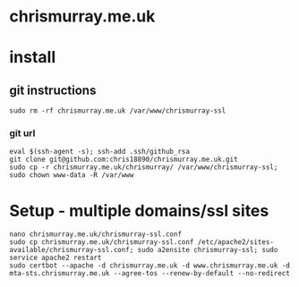 chrismurray.me.uk
==============

# install

## git instructions

```
sudo rm -rf chrismurray.me.uk /var/www/chrismurray-ssl
```

### git url

```
eval $(ssh-agent -s); ssh-add .ssh/github_rsa
git clone git@github.com:chris18890/chrismurray.me.uk.git
sudo cp -r chrismurray.me.uk/chrismurray/ /var/www/chrismurray-ssl; sudo chown www-data -R /var/www
```

# Setup - multiple domains/ssl sites

```
nano chrismurray.me.uk/chrismurray-ssl.conf
sudo cp chrismurray.me.uk/chrismurray-ssl.conf /etc/apache2/sites-available/chrismurray-ssl.conf; sudo a2ensite chrismurray-ssl; sudo service apache2 restart
sudo certbot --apache -d chrismurray.me.uk -d www.chrismurray.me.uk -d mta-sts.chrismurray.me.uk --agree-tos --renew-by-default --no-redirect
```
